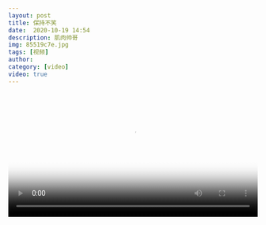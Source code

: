 ```yaml
---
layout: post
title: 保持不笑
date:  2020-10-19 14:54
description: 肌肉帅哥
img: 85519c7e.jpg
tags: [视频]
author: 
category: [video]
video: true
---
```

<video controls loop preload="auto" poster="/assets/img/85519c7e.jpg" width="100%" src="https://img.xnan.top/%E5%B8%85%E5%93%A5%E8%A7%86%E9%A2%91/%E4%BF%9D%E6%8C%81%E4%B8%8D%E7%AC%91.MP4"></video>
     
